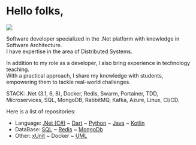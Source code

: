 <h1>Hello folks,</h1>
<p>
  <a href="mailto:danhpaiva@outlook.com" target="_blank" title="E-mail">
    <img src="https://img.shields.io/static/v1?style=flat-square&logo=microsoft&label=&message=danhpaiva@outlook.com&color=675cb0">
  </a>
</p>

<p>Software developer specialized in the .Net platform with knowledge in Software Architecture.<br>
I have expertise in the area of Distributed Systems. </p>In addition to my role as a developer, I also bring experience in technology teaching. </br>With a practical approach, I share my knowledge with students, empowering them to tackle real-world challenges.</p>

<p>STACK: .Net (3.1, 6, 8), Docker, Redis, Swarm, Portainer, TDD, Microservices, SQL, MongoDB, RabbitMQ, Kafka, Azure, Linux, CI/CD.

Here is a list of repositories:</p>

* Language: [.Net (C#)](https://github.com/danhpaiva?tab=repositories&q=&type=&language=c%23&sort=) ~ 
[Dart](https://github.com/danhpaiva?tab=repositories&q=&type=&language=dart&sort=) ~ 
[Python](https://github.com/danhpaiva?tab=repositories&q=&type=&language=python&sort=) ~
[Java](https://github.com/danhpaiva?tab=repositories&q=&type=&language=java&sort=) ~
[Kotlin](https://github.com/danhpaiva?tab=repositories&q=&type=&language=kotlin&sort=)
* DataBase: [SQL](https://github.com/danhpaiva?tab=repositories&q=&type=&language=tsql&sort=) ~ 
[Redis](https://github.com/danhpaiva/net-redis-example-key-value) ~ 
[MongoDb](https://github.com/danhpaiva/net-api-mongodb)
* Other: [xUnit](https://github.com/danhpaiva/diplomator-net) ~ 
Docker ~
[UML](https://github.com/danhpaiva/university-diagram-plantUml)

</p>
